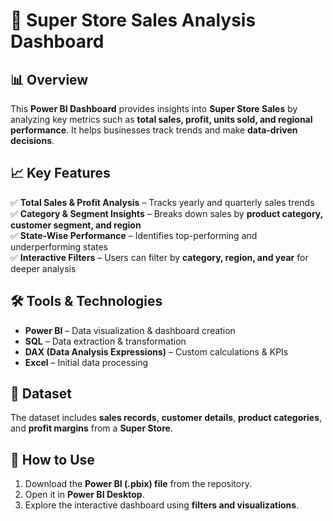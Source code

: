 # 🛒 Super Store Sales Analysis Dashboard  

## 📊 Overview  
This **Power BI Dashboard** provides insights into **Super Store Sales** by analyzing key metrics such as **total sales, profit, units sold, and regional performance**. It helps businesses track trends and make **data-driven decisions**.  

## 📈 Key Features  
✅ **Total Sales & Profit Analysis** – Tracks yearly and quarterly sales trends  
✅ **Category & Segment Insights** – Breaks down sales by **product category, customer segment, and region**  
✅ **State-Wise Performance** – Identifies top-performing and underperforming states  
✅ **Interactive Filters** – Users can filter by **category, region, and year** for deeper analysis  

## 🛠️ Tools & Technologies  
- **Power BI** – Data visualization & dashboard creation  
- **SQL** – Data extraction & transformation  
- **DAX (Data Analysis Expressions)** – Custom calculations & KPIs  
- **Excel** – Initial data processing  

## 📂 Dataset  
The dataset includes **sales records**, **customer details**, **product categories**, and **profit margins** from a **Super Store**.  

## 🚀 How to Use  
1. Download the **Power BI (.pbix) file** from the repository.  
2. Open it in **Power BI Desktop**.  
3. Explore the interactive dashboard using **filters and visualizations**.  



